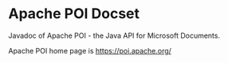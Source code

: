 Apache POI Docset
=======================

Javadoc of Apache POI - the Java API for Microsoft Documents.

Apache POI home page is https://poi.apache.org/